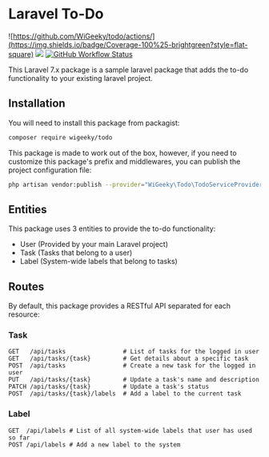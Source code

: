 # Laravel To-Do
![https://github.com/WiGeeky/todo/actions/](https://img.shields.io/badge/Coverage-100%25-brightgreen?style=flat-square)
![](https://github.styleci.io/repos/491945425/shield)
[![GitHub Workflow Status](https://img.shields.io/github/workflow/status/WiGeeky/todo/main?style=flat-square)](https://github.com/WiGeeky/todo/actions/)

This Laravel 7.x package is a sample laravel package that adds the to-do functionality to your existing laravel project.

## Installation
You will need to install this package from packagist:

```sh
composer require wigeeky/todo
```
This package is made to work out of the box, however, if you need to 
customize this package's prefix and middlewares, you can publish the 
project configuration file:
```sh
php artisan vendor:publish --provider="WiGeeky\Todo\TodoServiceProvider" --tag="config"
```

## Entities
This package uses 3 entities to provide the to-do functionality:
* User (Provided by your main Laravel project)
* Task (Tasks that belong to a user)
* Label (System-wide labels that belong to tasks)

## Routes
By default, this package provides a RESTful API separated for each resource:

### Task
```
GET   /api/tasks                # List of tasks for the logged in user
GET   /api/tasks/{task}         # Get details about a specific task
POST  /api/tasks                # Create a new task for the logged in user
PUT   /api/tasks/{task}         # Update a task's name and description
PATCH /api/tasks/{task}         # Update a task's status
POST  /api/tasks/{task}/labels  # Add a label to the current task
```

### Label
```
GET  /api/labels # List of all system-wide labels that user has used so far
POST /api/labels # Add a new label to the system
```